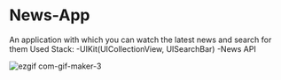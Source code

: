 # News-App
An application with which you can watch the latest news and search for them
Used Stack:
-UIKit(UICollectionView, UISearchBar)
-News API

![ezgif com-gif-maker-3](https://user-images.githubusercontent.com/98633796/187026451-7341c4c3-6e29-4eac-b975-c413172ea5e3.gif)

